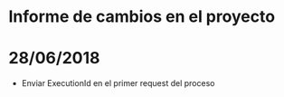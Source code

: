 # Informe de cambios en el proyecto

# 28/06/2018

  - Enviar ExecutionId en el primer request del proceso